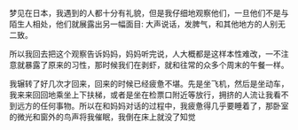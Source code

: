 梦见在日本，我遇到的人都十分有礼貌，但是我仔细地观察他们，一旦他们不是与陌生人相处，他们就展露出另一幅面目: 大声说话，发脾气，和其他地方的人别无二致。

所以我回去把这个观察告诉妈妈，妈妈听完说，人大概都是这样本性难改，一不注意就暴露了原来的习性，那时候我们在剥虾，就和往常的众多个周末的午餐一样。

我辗转了好几次才回来，回来的时候已经疲惫不堪。先是坐飞机，然后是坐动车，我来来回回地乘坐上下扶梯，或者是坐在检票口附近等放行，拥挤的人流让我看不到远方的任何事物。所以在和妈妈对话的过程中，我疲惫得几乎要睡着了，那卧室的微光和窗外的鸟声将我催眠，我倒在床上就没了知觉
